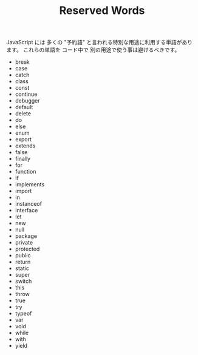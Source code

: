 ﻿---
title:        Reserved Words
titlejp: 予約語
level:        beginner
source: http://jqfundamentals.com/legacy
attribution:
  - jQuery Fundamentals
---
<!--
JavaScript has a number of "reserved words," or words that have special meaning in the language. You should avoid using these words in your code except when using them with their intended meaning.
-->
JavaScript には 多くの "予約語" と言われる特別な用途に利用する単語があります。
これらの単語を コード中で 別の用途で使う事は避けるべきです。

- break
- case
- catch
- class
- const
- continue
- debugger
- default
- delete
- do
- else
- enum
- export
- extends
- false
- finally
- for
- function
- if
- implements
- import
- in
- instanceof
- interface
- let
- new
- null
- package
- private
- protected
- public
- return
- static
- super
- switch
- this
- throw
- true
- try
- typeof
- var
- void
- while
- with
- yield
